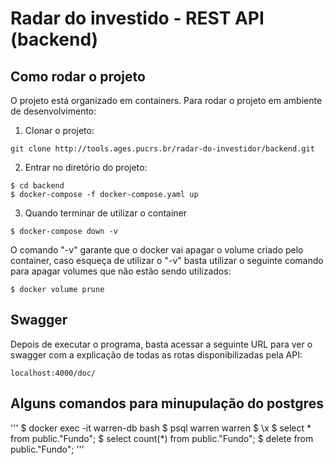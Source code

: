 # Radar do investido - REST API (backend)

## Como rodar o projeto

O projeto está organizado em containers. Para rodar o projeto em ambiente de desenvolvimento:

1. Clonar o projeto:
```
git clone http://tools.ages.pucrs.br/radar-do-investidor/backend.git
```
2. Entrar no diretório do projeto:
```
$ cd backend
$ docker-compose -f docker-compose.yaml up
```

3. Quando terminar de utilizar o container
```
$ docker-compose down -v
```

O comando "-v" garante que o docker vai apagar o volume criado pelo container, caso esqueça de utilizar o "-v" 
basta utilizar o seguinte comando para apagar volumes que não estão sendo utilizados:

```
$ docker volume prune
```

## Swagger

Depois de executar o programa, basta acessar a seguinte URL para ver o swagger com a explicação de todas as rotas disponibilizadas pela API:

```
localhost:4000/doc/
```

## Alguns comandos para minupulação do postgres

'''
$ docker exec -it warren-db bash
$ psql warren warren
$ \x
$ select * from public."Fundo";
$ select count(*) from public."Fundo";
$ delete from public."Fundo";
'''